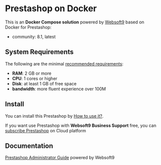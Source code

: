 # Prestashop on Docker  

This is an **Docker Compose solution** powered by [Websoft9](https://www.websoft9.com) based on Docker for Prestashop:


 - community:  8.1, latest


## System Requirements

The following are the minimal [recommended requirements](https://www.prestashop.org/docs/user_guide/en/install-requirements.html):

* **RAM**: 2 GB or more
* **CPU**: 1 cores or higher
* **Disk**: at least 1 GB of free space
* **bandwidth**: more fluent experience over 100M  

## Install

You can install this Prestashop by [How to use it?](https://github.com/Websoft9/docker-library#how-to-use-it).   

If you want use Prestashop with **Websoft9 Business Support** free, you can [subscribe Prestashop](https://www.websoft9.com/apps) on Cloud platform

## Documentation

[Prestashop Administrator Guide](https://support.websoft9.com/docs/prestashop) powered by Websoft9